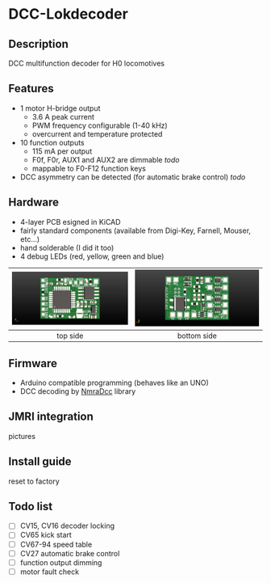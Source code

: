 # DCC-Lokdecoder
## Description
DCC multifunction decoder for H0 locomotives
## Features
- 1 motor H-bridge output
  - 3.6 A peak current
  - PWM frequency configurable (1-40 kHz)
  - overcurrent and temperature protected
- 10 function outputs
  - 115 mA per output
  - F0f, F0r, AUX1 and AUX2 are dimmable *todo*
  - mappable to F0-F12 function keys
- DCC asymmetry can be detected (for automatic brake control) *todo*
## Hardware
- 4-layer PCB esigned in KiCAD
- fairly standard components (available from Digi-Key, Farnell, Mouser, etc...)
- hand solderable (I did it too)
- 4 debug LEDs (red, yellow, green and blue)

| ![top](KiCAD_project/Lokdecoder_TI_altQuartz/top_side.jpg) | ![bottom](KiCAD_project/Lokdecoder_TI_altQuartz/bottom_side.jpg) |
| :---: | :---: |
| top side | bottom side |



## Firmware
- Arduino compatible programming (behaves like an UNO)
- DCC decoding by [NmraDcc](https://github.com/mrrwa/NmraDcc) library

## JMRI integration

pictures

## Install guide

reset to factory

## Todo list
- [ ] CV15, CV16 decoder locking
- [ ] CV65 kick start
- [ ] CV67-94 speed table
- [ ] CV27 automatic brake control
- [ ] function output dimming
- [ ] motor fault check
